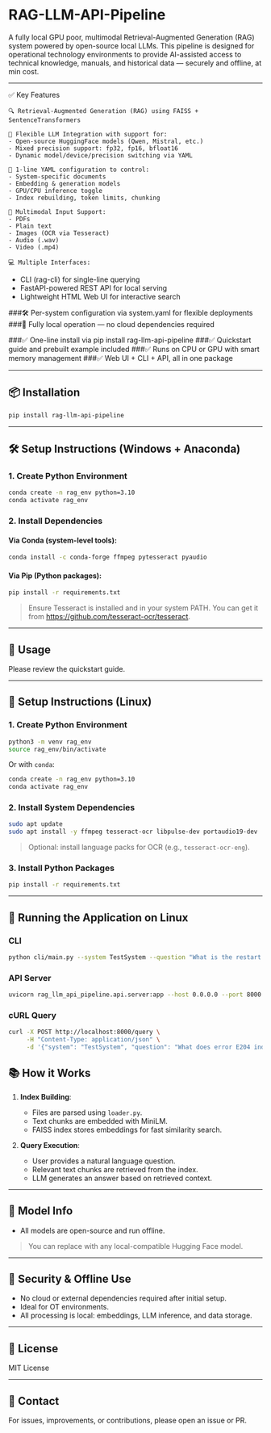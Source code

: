 # RAG-LLM-API-Pipeline

A fully  local GPU poor, multimodal Retrieval-Augmented Generation (RAG) system powered by open-source local LLMs. This pipeline is designed for operational technology environments to provide AI-assisted access to technical knowledge, manuals, and historical data — securely and offline, at min cost.

---

✅ Key Features

    🔍 Retrieval-Augmented Generation (RAG) using FAISS + SentenceTransformers

    🧠 Flexible LLM Integration with support for:
	- Open-source HuggingFace models (Qwen, Mistral, etc.)
	- Mixed precision support: fp32, fp16, bfloat16
	- Dynamic model/device/precision switching via YAML

    🔧 1-line YAML configuration to control:
    - System-specific documents
    - Embedding & generation models
    - GPU/CPU inference toggle
    - Index rebuilding, token limits, chunking
		
    📂 Multimodal Input Support:
    - PDFs
    - Plain text
    - Images (OCR via Tesseract)
    - Audio (.wav)
    - Video (.mp4)
		
    💻 Multiple Interfaces:
   - CLI (rag-cli) for single-line querying
   - FastAPI-powered REST API for local serving
   - Lightweight HTML Web UI for interactive search

###🛠️ Per-system configuration via system.yaml for flexible deployments
###🔐 Fully local operation — no cloud dependencies required

###✅ One-line install via pip install rag-llm-api-pipeline
###✅ Quickstart guide and prebuilt example included
###✅ Runs on CPU or GPU with smart memory management
###✅ Web UI + CLI + API, all in one package

---

## 📦 Installation

```bash
pip install rag-llm-api-pipeline

```

---

## 🛠️ Setup Instructions (Windows + Anaconda)

### 1. Create Python Environment
```bash
conda create -n rag_env python=3.10
conda activate rag_env
```

### 2. Install Dependencies
#### Via Conda (system-level tools):
```bash
conda install -c conda-forge ffmpeg pytesseract pyaudio
```

#### Via Pip (Python packages):
```bash
pip install -r requirements.txt
```

> Ensure Tesseract is installed and in your system PATH. You can get it from https://github.com/tesseract-ocr/tesseract.

---

## 🚀 Usage

Please review the quickstart guide. 

---
## 🐧 Setup Instructions (Linux)

### 1. Create Python Environment
```bash
python3 -m venv rag_env
source rag_env/bin/activate
```

Or with `conda`:
```bash
conda create -n rag_env python=3.10
conda activate rag_env
```

### 2. Install System Dependencies
```bash
sudo apt update
sudo apt install -y ffmpeg tesseract-ocr libpulse-dev portaudio19-dev
```

> Optional: install language packs for OCR (e.g., `tesseract-ocr-eng`).

### 3. Install Python Packages
```bash
pip install -r requirements.txt
```

---

## 🔁 Running the Application on Linux

### CLI
```bash
python cli/main.py --system TestSystem --question "What is the restart sequence for this machine?"
```

### API Server
```bash
uvicorn rag_llm_api_pipeline.api.server:app --host 0.0.0.0 --port 8000
```

### cURL Query
```bash
curl -X POST http://localhost:8000/query \
     -H "Content-Type: application/json" \
     -d '{"system": "TestSystem", "question": "What does error E204 indicate?"}'
```

## 📚 How it Works

1. **Index Building**:
   - Files are parsed using `loader.py`.
   - Text chunks are embedded with MiniLM.
   - FAISS index stores embeddings for fast similarity search.

2. **Query Execution**:
   - User provides a natural language question.
   - Relevant text chunks are retrieved from the index.
   - LLM generates an answer based on retrieved context.

---

## 🧠 Model Info

- All models are open-source and run offline.

> You can replace with any local-compatible Hugging Face model.

---

## 🔐 Security & Offline Use

- No cloud or external dependencies required after initial setup.
- Ideal for OT environments.
- All processing is local: embeddings, LLM inference, and data storage.

---

## 📜 License

MIT License

---

## 📧 Contact

For issues, improvements, or contributions, please open an issue or PR.